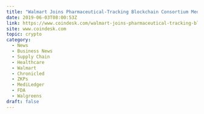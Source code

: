 ```yaml
---
title: "Walmart Joins Pharmaceutical-Tracking Blockchain Consortium MediLedger"
date: 2019-06-03T08:00:53Z
link: https://www.coindesk.com/walmart-joins-pharmaceutical-tracking-blockchain-consortium-mediledger?utm_medium=RSS&utm_source=hune
site: www.coindesk.com
topic: crypto
category:
  - News
  - Business News
  - Supply Chain
  - Healthcare
  - Walmart
  - Chronicled
  - ZKPs
  - MediLedger
  - FDA
  - Walgreens
draft: false
---
```

